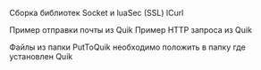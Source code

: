 Сборка библиотек Socket и luaSec (SSL) lCurl

Пример отправки почты из Quik
Пример HTTP запроса из Quik

Файлы из папки PutToQuik необходимо положить в папку где установлен Quik
